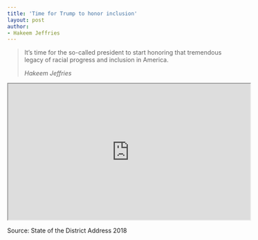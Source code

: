 ```yaml
---
title: 'Time for Trump to honor inclusion'
layout: post
author:
- Hakeem Jeffries
---
```


> It’s time for the so-called president to start honoring that tremendous legacy of racial progress and inclusion in America.
>
> <cite>Hakeem Jeffries</cite>

<iframe width="560" height="315" src="https://www.youtube.com/embed/zulZv63hgk4" title="Hakeem Jeffries"></iframe>

Source: State of the District Address 2018
